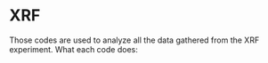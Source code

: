 # XRF
Those codes are used to analyze all the data gathered from the XRF experiment.
What each code does:

